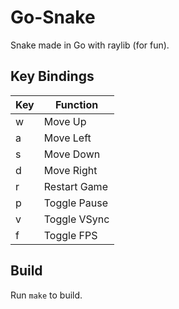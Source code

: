 # Go-Snake

Snake made in Go with raylib (for fun).

## Key Bindings

| Key | Function     |
|-----|--------------|
| w   | Move Up      |
| a   | Move Left    |
| s   | Move Down    |
| d   | Move Right   |
| r   | Restart Game |
| p   | Toggle Pause |
| v   | Toggle VSync |
| f   | Toggle FPS   |

## Build

Run `make` to build.

